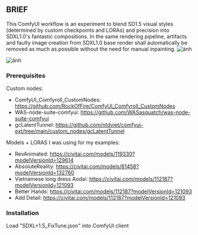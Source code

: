 ## BRIEF

This ComfyUI workflow is an experiment to blend SD1.5 visual styles (determined by custom checkpoints and LORAs) and precision into SDXL1.0's fantastic compositions.
In the same rendering pipeline, artifacts and faulty image creation from SDXL1.0 base render shall automatically be removed as much as possible without the need for manual inpainting.
![ảnh](https://github.com/ntdviet/comfyui-ext/assets/54492570/7da20f9d-255b-4a6e-9af9-4f3f2241f936)

![ảnh](https://github.com/ntdviet/comfyui-ext/assets/54492570/f2b1c7ae-5c37-462f-9147-e39c5c55db59)

### Prerequisites
Custom nodes:
-	ComfyUI_Comfyroll_CustomNodes: <a>https://github.com/RockOfFire/ComfyUI_Comfyroll_CustomNodes</a>
-	WAS-node-suite-comfyui: <a>https://github.com/WASasquatch/was-node-suite-comfyui</a>
- gcLatentTunnel: https://github.com/ntdviet/comfyui-ext/tree/main/custom_nodes/gcLatentTunnel
  
Models + LORAS I was using for my examples:
- RevAnimated: https://civitai.com/models/119330?modelVersionId=129614
- AbsoluteReality: https://civitai.com/models/81458?modelVersionId=132760
- Vietnamese long dress Aodai: https://civitai.com/models/112187?modelVersionId=121093
- Better Hands: https://civitai.com/models/112187?modelVersionId=121093
- Add Detail: https://civitai.com/models/112187?modelVersionId=121093


### Installation
Load "SDXL+1.5_FixTune.json" into ComfyUI client

